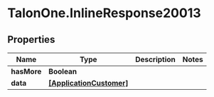 # TalonOne.InlineResponse20013

## Properties

Name | Type | Description | Notes
------------ | ------------- | ------------- | -------------
**hasMore** | **Boolean** |  | 
**data** | [**[ApplicationCustomer]**](ApplicationCustomer.md) |  | 


